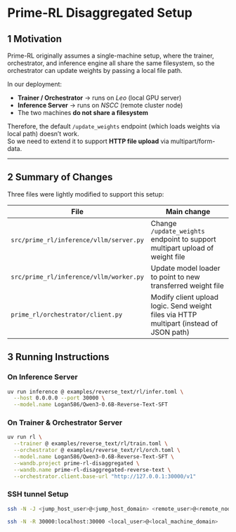 # Prime-RL Disaggregated Setup

## 1️ Motivation

Prime-RL originally assumes a single-machine setup, where the trainer, orchestrator, and inference engine all share the same filesystem, so the orchestrator can update weights by passing a local file path.

In our deployment:
- **Trainer / Orchestrator** → runs on *Leo* (local GPU server)
- **Inference Server** → runs on *NSCC* (remote cluster node)
- The two machines **do not share a filesystem**

Therefore, the default `/update_weights` endpoint (which loads weights via local path) doesn’t work.  
So we need to extend it to support **HTTP file upload** via multipart/form-data.

---

## 2️ Summary of Changes

Three files were lightly modified to support this setup:

| File | Main change |
|------|-------------|
| `src/prime_rl/inference/vllm/server.py` | Change `/update_weights` endpoint to support multipart upload of weight file |
| `src/prime_rl/inference/vllm/worker.py` | Update model loader to point to new transferred weight file |
| `prime_rl/orchestrator/client.py` | Modify client upload logic. Send weight files via HTTP multipart (instead of JSON path) |


## 3 Running Instructions
### On Inference Server
```bash
uv run inference @ examples/reverse_text/rl/infer.toml \
  --host 0.0.0.0 --port 30000 \
  --model.name Logan586/Qwen3-0.6B-Reverse-Text-SFT
```

### On Trainer & Orchestrator Server
```bash
uv run rl \
  --trainer @ examples/reverse_text/rl/train.toml \
  --orchestrator @ examples/reverse_text/rl/orch.toml \
  --model.name Logan586/Qwen3-0.6B-Reverse-Text-SFT \
  --wandb.project prime-rl-disaggregated \
  --wandb.name prime-rl-disaggregated-reverse-text \
  --orchestrator.client.base-url "http://127.0.0.1:30000/v1"
```

### SSH tunnel Setup
```bash
ssh -N -J <jump_host_user>@<jump_host_domain> <remote_user>@<remote_node> -L 30000:localhost:30000
```
```bash
ssh -N -R 30000:localhost:30000 <local_user>@<local_machine_domain>
```